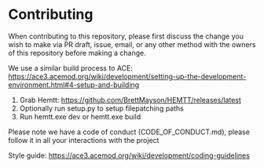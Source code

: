 # Contributing

When contributing to this repository, please first discuss the change you wish to make via PR draft, issue,
email, or any other method with the owners of this repository before making a change. 

We use a similar build process to ACE: https://ace3.acemod.org/wiki/development/setting-up-the-development-environment.html#4-setup-and-building

1. Grab Hemtt: https://github.com/BrettMayson/HEMTT/releases/latest
2. Optionally run setup.py to setup filepatching paths
3. Run hemtt.exe dev or hemtt.exe build

Please note we have a code of conduct (CODE_OF_CONDUCT.md), please follow it in all your interactions with the project

Style guide: https://ace3.acemod.org/wiki/development/coding-guidelines
